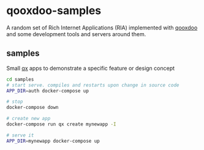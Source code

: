 # qooxdoo-samples

A random set of Rich Internet Applications (RIA) implemented with [qooxdoo] and some development tools and servers around them.

## samples

Small [qx] apps to demonstrate a specific feature or design concept

```bash
cd samples
# start serve. compiles and restarts upon change in source code
APP_DIR=auth docker-compose up

# stop
docker-compose down

# create new app
docker-compose run qx create mynewapp -I

# serve it
APP_DIR=mynewapp docker-compose up
```

[qooxdoo]:http://www.qooxdoo.org
[qx]:http://www.qooxdoo.org
